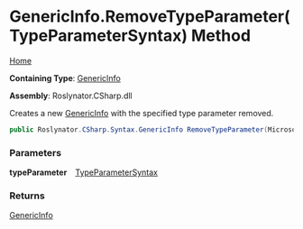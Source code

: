 # GenericInfo\.RemoveTypeParameter\(TypeParameterSyntax\) Method

[Home](../../../../../README.md)

**Containing Type**: [GenericInfo](../README.md)

**Assembly**: Roslynator\.CSharp\.dll

  
Creates a new [GenericInfo](../README.md) with the specified type parameter removed\.

```csharp
public Roslynator.CSharp.Syntax.GenericInfo RemoveTypeParameter(Microsoft.CodeAnalysis.CSharp.Syntax.TypeParameterSyntax typeParameter)
```

### Parameters

**typeParameter** &ensp; [TypeParameterSyntax](https://docs.microsoft.com/en-us/dotnet/api/microsoft.codeanalysis.csharp.syntax.typeparametersyntax)

### Returns

[GenericInfo](../README.md)

